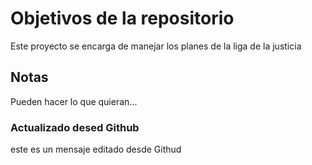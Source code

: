 # Objetivos de la repositorio

Este proyecto se encarga de manejar los planes de la liga de la justicia


## Notas
Pueden hacer lo que quieran...


### Actualizado desed Github

este es un mensaje editado desde Githud
